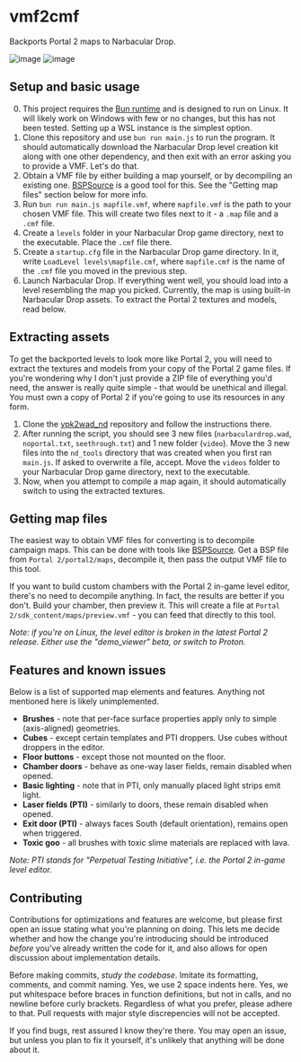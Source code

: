 # vmf2cmf
Backports Portal 2 maps to Narbacular Drop.

![image](https://github.com/user-attachments/assets/6d43dd2f-5a19-4926-a76d-ae647b27ef15)
![image](https://github.com/user-attachments/assets/1fbd59c4-f43a-4ff5-b12e-d707bc5b7c4a)


## Setup and basic usage
0. This project requires the [Bun runtime](https://bun.sh/) and is designed to run on Linux. It will likely work on Windows with few or no changes, but this has not been tested. Setting up a WSL instance is the simplest option.
1. Clone this repository and use `bun run main.js` to run the program. It should automatically download the Narbacular Drop level creation kit along with one other dependency, and then exit with an error asking you to provide a VMF. Let's do that.
2. Obtain a VMF file by either building a map yourself, or by decompiling an existing one. [BSPSource](https://github.com/ata4/bspsrc/releases) is a good tool for this. See the "Getting map files" section below for more info.
3. Run `bun run main.js mapfile.vmf`, where `mapfile.vmf` is the path to your chosen VMF file. This will create two files next to it - a `.map` file and a `.cmf` file.
4. Create a `levels` folder in your Narbacular Drop game directory, next to the executable. Place the `.cmf` file there.
5. Create a `startup.cfg` file in the Narbacular Drop game directory. In it, write `LoadLevel levels\mapfile.cmf`, where `mapfile.cmf` is the name of the `.cmf` file you moved in the previous step.
6. Launch Narbacular Drop. If everything went well, you should load into a level resembling the map you picked. Currently, the map is using built-in Narbacular Drop assets. To extract the Portal 2 textures and models, read below.

## Extracting assets
To get the backported levels to look more like Portal 2, you will need to extract the textures and models from your copy of the Portal 2 game files. If you're wondering why I don't just provide a ZIP file of everything you'd need, the answer is really quite simple - that would be unethical and illegal. You must own a copy of Portal 2 if you're going to use its resources in any form.

1. Clone the [vpk2wad_nd](https://github.com/p2r3/vpk2wad_nd) repository and follow the instructions there.
2. After running the script, you should see 3 new files (`narbaculardrop.wad`, `noportal.txt`, `seethrough.txt`) and 1 new folder (`video`). Move the 3 new files into the `nd_tools` directory that was created when you first ran `main.js`. If asked to overwrite a file, accept. Move the `videos` folder to your Narbacular Drop game directory, next to the executable.
3. Now, when you attempt to compile a map again, it should automatically switch to using the extracted textures.

## Getting map files
The easiest way to obtain VMF files for converting is to decompile campaign maps. This can be done with tools like [BSPSource](https://github.com/ata4/bspsrc/releases). Get a BSP file from `Portal 2/portal2/maps`, decompile it, then pass the output VMF file to this tool.

If you want to build custom chambers with the Portal 2 in-game level editor, there's no need to decompile anything. In fact, the results are better if you don't. Build your chamber, then preview it. This will create a file at `Portal 2/sdk_content/maps/preview.vmf` - you can feed that directly to this tool.

_Note: if you're on Linux, the level editor is broken in the latest Portal 2 release. Either use the "demo_viewer" beta, or switch to Proton._

## Features and known issues
Below is a list of supported map elements and features. Anything not mentioned here is likely unimplemented.
- **Brushes** - note that per-face surface properties apply only to simple (axis-aligned) geometries.
- **Cubes** - except certain templates and PTI droppers. Use cubes without droppers in the editor.
- **Floor buttons** - except those not mounted on the floor.
- **Chamber doors** - behave as one-way laser fields, remain disabled when opened.
- **Basic lighting** - note that in PTI, only manually placed light strips emit light.
- **Laser fields (PTI)** - similarly to doors, these remain disabled when opened.
- **Exit door (PTI)** - always faces South (default orientation), remains open when triggered.
- **Toxic goo** - all brushes with toxic slime materials are replaced with lava.

_Note: PTI stands for "Perpetual Testing Initiative", i.e. the Portal 2 in-game level editor._

## Contributing
Contributions for optimizations and features are welcome, but please first open an issue stating what you're planning on doing. This lets me decide whether and how the change you're introducing should be introduced _before_ you've already written the code for it, and also allows for open discussion about implementation details.

Before making commits, _study the codebase_. Imitate its formatting, comments, and commit naming. Yes, we use 2 space indents here. Yes, we put whitespace before braces in function definitions, but not in calls, and no newline before curly brackets. Regardless of what you prefer, please adhere to that. Pull requests with major style discrepencies will not be accepted.

If you find bugs, rest assured I know they're there. You may open an issue, but unless you plan to fix it yourself, it's unlikely that anything will be done about it.
